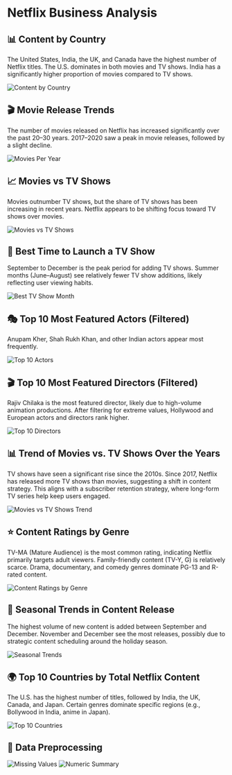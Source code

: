 # Netflix Business Analysis

## 📊 Content by Country
The United States, India, the UK, and Canada have the highest number of Netflix titles.
The U.S. dominates in both movies and TV shows.
India has a significantly higher proportion of movies compared to TV shows.

![Content by Country](graphs/country_content.png)

## 🎬 Movie Release Trends
The number of movies released on Netflix has increased significantly over the past 20–30 years.
2017–2020 saw a peak in movie releases, followed by a slight decline.

![Movies Per Year](graphs/movies_per_year.png)

## 📈 Movies vs TV Shows
Movies outnumber TV shows, but the share of TV shows has been increasing in recent years.
Netflix appears to be shifting focus toward TV shows over movies.

![Movies vs TV Shows](graphs/movies_vs_tvshows.png)

## 📆 Best Time to Launch a TV Show
September to December is the peak period for adding TV shows.
Summer months (June–August) see relatively fewer TV show additions, likely reflecting user viewing habits.

![Best TV Show Month](graphs/best_tv_show_month.png)

## 🎭 Top 10 Most Featured Actors (Filtered)
Anupam Kher, Shah Rukh Khan, and other Indian actors appear most frequently.

![Top 10 Actors](graphs/top_actors_filtered.png)

## 🎬 Top 10 Most Featured Directors (Filtered)
Rajiv Chilaka is the most featured director, likely due to high-volume animation productions.
After filtering for extreme values, Hollywood and European actors and directors rank higher.

![Top 10 Directors](graphs/top_directors_filtered.png)

## 📊 Trend of Movies vs. TV Shows Over the Years
TV shows have seen a significant rise since the 2010s.
Since 2017, Netflix has released more TV shows than movies, suggesting a shift in content strategy.
This aligns with a subscriber retention strategy, where long-form TV series help keep users engaged.

![Movies vs TV Shows Trend](graphs/trend_movies_vs_tvshows.png)

## ⭐ Content Ratings by Genre
TV-MA (Mature Audience) is the most common rating, indicating Netflix primarily targets adult viewers.
Family-friendly content (TV-Y, G) is relatively scarce.
Drama, documentary, and comedy genres dominate PG-13 and R-rated content.

![Content Ratings by Genre](graphs/content_ratings_by_genre.png)

## 📅 Seasonal Trends in Content Release
The highest volume of new content is added between September and December.
November and December see the most releases, possibly due to strategic content scheduling around the holiday season.

![Seasonal Trends](graphs/seasonal_trends.png)

## 🌍 Top 10 Countries by Total Netflix Content
The U.S. has the highest number of titles, followed by India, the UK, Canada, and Japan.
Certain genres dominate specific regions (e.g., Bollywood in India, anime in Japan).

![Top 10 Countries](graphs/top_countries.png)

## 🔎 Data Preprocessing

![Missing Values](graphs/missing_values.png)
![Numeric Summary](graphs/numeric_summary.png)


